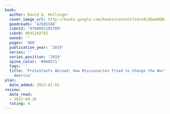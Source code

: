 ```yaml
---
book:
  author: David A. Hollinger
  cover_image_url: http://books.google.com/books/content?id=n8iXDwAAQBAJ&printsec=frontcover&img=1&zoom=1&edge=curl&source=gbs_api
  goodreads: '42585184'
  isbn13: '9780691192789'
  isbn9: 0691192782
  owned: ''
  pages: '408'
  publication_year: '2019'
  series: ''
  series_position: '2019'
  spine_color: '#968571'
  tags: ''
  title: 'Protestants Abroad: How Missionaries Tried to Change the World But Changed
    America'
plan:
  date_added: 2023-01-01
review:
  date_read:
  - 2022-04-16
  rating: 4
---
```

